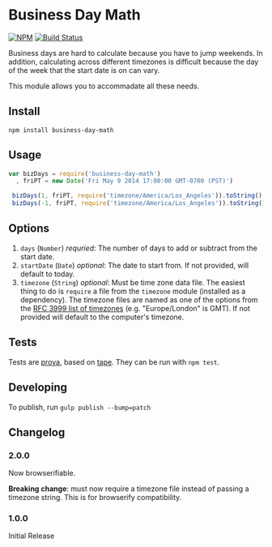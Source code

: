 # Business Day Math

[![NPM](https://nodei.co/npm/business-day-math.png)](https://nodei.co/npm/business-day-math/) [![Build Status](https://travis-ci.org/joeybaker/business-day-math.png?branch=master)](https://travis-ci.org/joeybaker/business-day-math)

Business days are hard to calculate because you have to jump weekends. In addition, calculating across different timezones is difficult because the day of the week that the start date is on can vary.

This module allows you to accommadate all these needs.

## Install
`npm install business-day-math`

## Usage
```javascript
var bizDays = require('business-day-math')
  , friPT = new Date('Fri May 9 2014 17:00:00 GMT-0700 (PST)')

 bizDays(1, friPT, require('timezone/America/Los_Angeles')).toString() // Mon May 12 2014 17:00:00 GMT-0700 (PST)
 bizDays(-1, friPT, require('timezone/America/Los_Angeles')).toString() // Thu May 8 2014 17:00:00 GMT-0700 (PST)
```

## Options

1. `days` (`Number`) _requried_: The number of days to add or subtract from the start date.
2. `startDate` (`Date`) _optional_: The date to start from. If not provided, will default to today.
3. `timezone` (`String`) _optional_: Must be time zone data file. The easiest thing to do is `require` a file from the `timezone` module (installed as a dependency). The timezone files are named as one of the options from the [RFC 3999 list of timezones](https://en.wikipedia.org/wiki/List_of_tz_database_time_zones) (e.g. "Europe/London" is GMT). If not provided will default to the computer's timezone.

## Tests
Tests are [prova](https://github.com/azer/prova), based on [tape](https://github.com/substack/tape). They can be run with `npm test`.

## Developing
To publish, run `gulp publish --bump=patch`

## Changelog
### 2.0.0
Now browserifiable.

**Breaking change**: must now require a timezone file instead of passing a timezone string. This is for browserify compatibility.
### 1.0.0
Initial Release
